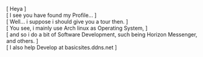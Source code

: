 [ Heya ]                              
[ I see you have found my Profile... ]              
[ Well... i suppose i should give you a tour then. ]      
[ You see, i mainly use Arch linux as Operating System, ]  
[ and so i do a bit of Software Development, such being Horizon Messenger, and others. ]  
[ I also help Develop at basicsites.ddns.net ]

<!---
octuaOSdev/octuaOSdev is a ✨ special ✨ repository because its `README.md` (this file) appears on your GitHub profile.
You can click the Preview link to take a look at your changes.
--->
